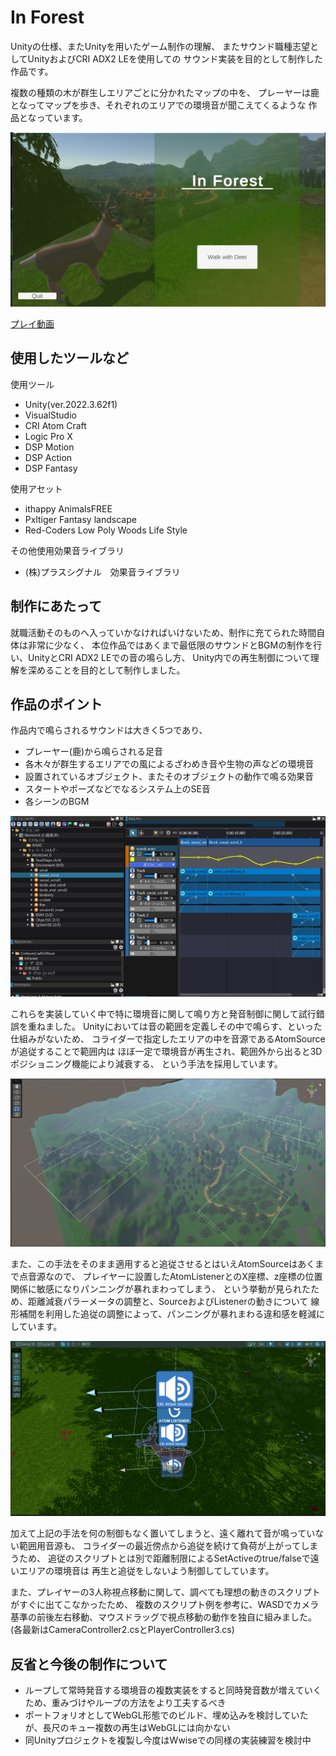 # In Forest

Unityの仕様、またUnityを用いたゲーム制作の理解、
またサウンド職種志望としてUnityおよびCRI ADX2 LEを使用しての
サウンド実装を目的として制作した作品です。

複数の種類の木が群生しエリアごとに分かれたマップの中を、
プレーヤーは鹿となってマップを歩き、それぞれのエリアでの環境音が聞こえてくるような
作品となっています。

![サンプル画像1](ReadMeImg/readmeimg1.png)

[プレイ動画](https://drive.google.com/file/d/1VDQQDXMM7QzXdDV3iJiJhRwPXdvR5yMd/view?usp=sharing)

## 使用したツールなど
使用ツール
* Unity(ver.2022.3.62f1)
* VisualStudio
* CRI Atom Craft
* Logic Pro X
* DSP Motion
* DSP Action
* DSP Fantasy

使用アセット
* ithappy AnimalsFREE
* Pxltiger Fantasy landscape
* Red-Coders Low Poly Woods Life Style

その他使用効果音ライブラリ
* (株)プラスシグナル　効果音ライブラリ

## 制作にあたって

就職活動そのものへ入っていかなければいけないため、制作に充てられた時間自体は非常に少なく、
本位作品ではあくまで最低限のサウンドとBGMの制作を行い、UnityとCRI ADX2 LEでの音の鳴らし方、
Unity内での再生制御について理解を深めることを目的として制作しました。

## 作品のポイント

作品内で鳴らされるサウンドは大きく5つであり、
* プレーヤー(鹿)から鳴らされる足音
* 各木々が群生するエリアでの風によるざわめき音や生物の声などの環境音
* 設置されているオブジェクト、またそのオブジェクトの動作で鳴る効果音
* スタートやポーズなどでなるシステム上のSE音
* 各シーンのBGM

![サンプル画像4](ReadMeImg/readmeimg4.png)



これらを実装していく中で特に環境音に関して鳴り方と発音制御に関して試行錯誤を重ねました。
Unityにおいては音の範囲を定義しその中で鳴らす、といった仕組みがないため、
コライダーで指定したエリアの中を音源であるAtomSourceが追従することで範囲内は
ほぼ一定で環境音が再生され、範囲外から出ると3Dポジショニング機能により減衰する、
という手法を採用しています。

![サンプル画像2](ReadMeImg/readmeimg2.png)



また、この手法をそのまま適用すると追従させるとはいえAtomSourceはあくまで点音源なので、
プレイヤーに設置したAtomListenerとのX座標、z座標の位置関係に敏感になりパンニングが暴れまわってしまう、
という挙動が見られたため、距離減衰パラーメータの調整と、SourceおよびListenerの動きについて
線形補間を利用した追従の調整によって、パンニングが暴れまわる違和感を軽減にしています。

![サンプル画像3](ReadMeImg/readmeimg3.png)



加えて上記の手法を何の制御もなく置いてしまうと、遠く離れて音が鳴っていない範囲用音源も、
コライダーの最近傍点から追従を続けて負荷が上がってしまうため、
追従のスクリプトとは別で距離制限によるSetActiveのtrue/falseで遠いエリアの環境音は
再生と追従をしないよう制御してしています。

また、プレイヤーの3人称視点移動に関して、調べても理想の動きのスクリプトがすぐに出てこなかったため、
複数のスクリプト例を参考に、WASDでカメラ基準の前後左右移動、マウスドラッグで視点移動の動作を独自に組みました。
(各最新はCameraController2.csとPlayerController3.cs)

## 反省と今後の制作について

* ループして常時発音する環境音の複数実装をすると同時発音数が増えていくため、重みづけやループの方法をより工夫するべき
* ポートフォリオとしてWebGL形態でのビルド、埋め込みを検討していたが、長尺のキュー複数の再生はWebGLには向かない
* 同Unityプロジェクトを複製し今度はWwiseでの同様の実装練習を検討中
